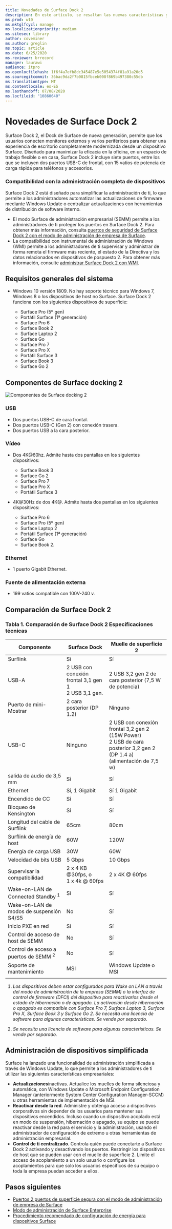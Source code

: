 ```yaml
---
title: Novedades de Surface Dock 2
description: En este artículo, se resaltan las nuevas características y funciones del Dock de Surface de próxima generación.
ms.prod: w10
ms.mktglfcycl: manage
ms.localizationpriority: medium
ms.sitesec: library
author: coveminer
ms.author: greglin
ms.topic: article
ms.date: 6/25/2020
ms.reviewer: brrecord
manager: laurawi
audience: itpro
ms.openlocfilehash: 1f6f4a7efb8dc345487e5e5054374f81a91a20d5
ms.sourcegitcommit: 36bac9da2f7b0815fbceb008f869b497380c55db
ms.translationtype: MT
ms.contentlocale: es-ES
ms.lasthandoff: 07/08/2020
ms.locfileid: "10860640"
---
```

# Novedades de Surface Dock 2

Surface Dock 2, el Dock de Surface de nueva generación, permite que los usuarios conecten monitores externos y varios periféricos para obtener una experiencia de escritorio completamente modernizada desde un dispositivo Surface. Diseñado para maximizar la eficacia en la oficina, en un espacio de trabajo flexible o en casa, Surface Dock 2 incluye siete puertos, entre los que se incluyen dos puertos USB-C de frontal, con 15 vatios de potencia de carga rápida para teléfonos y accesorios. 

### Compatibilidad con la administración completa de dispositivos

Surface Dock 2 está diseñado para simplificar la administración de ti, lo que permite a los administradores automatizar las actualizaciones de firmware mediante Windows Update o centralizar actualizaciones con herramientas de distribución de software interno.

- El modo Surface de administración empresarial (SEMM) permite a los administradores de ti proteger los puertos en Surface Dock 2. Para obtener más información, consulta [puertos de seguridad de Surface Dock 2 con el modo de administración de empresa de Surface](https://techcommunity.microsoft.com/t5/surface-it-pro-blog/secure-surface-dock-2-ports-with-surface-enterprise-management/ba-p/1418999).
-  La compatibilidad con instrumental de administración de Windows (WMI) permite a los administradores de ti supervisar y administrar de forma remota el firmware más reciente, el estado de la Directiva y los datos relacionados en dispositivos de pospuesto 2. Para obtener más información, consulte [administrar Surface Dock 2 con WMI](surface-dock2-wmi.md).

## Requisitos generales del sistema

- Windows 10 versión 1809. No hay soporte técnico para Windows 7, Windows 8 o los dispositivos de host no Surface. Surface Dock 2 funciona con los siguientes dispositivos de superficie:

  - Surface Pro (5º gen)
  - Portátil Surface (1ª generación)
  - Surface Pro 6
  - Surface Book 2
  - Surface Laptop 2
  - Surface Go
  - Surface Pro 7
  - Surface Pro X 
  - Portátil Surface 3
  - Surface Book 3
  - Surface Go 2

## Componentes de Surface docking 2

![Componentes de Surface docking 2](./images/surface-dock2.png)
 
### USB

- Dos puertos USB-C de cara frontal.
- Dos puertos USB-C (Gen 2) con conexión trasera.
- Dos puertos USB a la cara posterior. 

### Vídeo
    
- Dos 4K@60hz. Admite hasta dos pantallas en los siguientes dispositivos:

  - Surface Book 3
  - Surface Go 2
  - Surface Pro 7
  - Surface Pro X
  - Portátil Surface 3

- 4K@30Hz de dos 4K@. Admite hasta dos pantallas en los siguientes dispositivos:

  - Surface Pro 6
  - Surface Pro (5º gen)
  - Surface Laptop 2
  - Portátil Surface (1ª generación)
  - Surface Go
  - Surface Book 2.

### Ethernet

- 1 puerto Gigabit Ethernet. 

### Fuente de alimentación externa

- 199 vatios compatible con 100V-240 v.


## Comparación de Surface Dock 2 

### Tabla 1. Comparación de Surface Dock 2 Especificaciones técnicas

|Componente|Surface Dock|Muelle de superficie 2|
|---|---|---|
|Surflink|Sí|Sí|
|USB-A|2 USB con conexión frontal 3,1 gen 1<br>2 USB 3,1 gen.|2 USB 3,2 gen 2 de cara posterior (7,5 W de potencia)|
|Puerto de mini-Mostrar|2 cara posterior (DP 1.2)|Ninguno|
|USB-C|Ninguno|2 USB con conexión frontal 3,2 gen 2<br>(15W Power)<br>2 USB de cara posterior 3,2 gen 2 (DP 1.4 a)<br>(alimentación de 7,5 w)|
|salida de audio de 3,5 mm|Sí|Sí|
|Ethernet|Sí, 1 Gigabit|Sí 1 Gigabit|
|Encendido de CC|Sí|Sí|
|Bloqueo de Kensington|Sí|Sí|
|Longitud del cable de Surflink|65cm|80cm|
|Surflink de energía de host|60W|120W|
|Energía de carga USB|30W|60W|
|Velocidad de bits USB|5 Gbps|10 Gbps|
|Supervisar la compatibilidad|2 x 4 KB @30fps, o<br>1 x 4k @ 60fps|2 x 4K @ 60fps|
|Wake-on-LAN de Connected Standby <sup> 1</sup>|Sí|Sí|
|Wake-on-LAN de modos de suspensión S4/S5|No|Sí|
|Inicio PXE en red|Sí|Sí|
|Control de acceso de host de SEMM|No|Sí
|Control de acceso a puertos de SEMM <sup> 2</sup>|No|Sí|
|Soporte de mantenimiento|MSI|Windows Update o MSI|
||||

1. *Los dispositivos deben estar configurados para Wake on LAN a través del modo de administración de la empresa (SEMM) o la interfaz de control de firmware (DFCI) del dispositivo para reactivarlos desde el estado de hibernación o de apagado. La activación desde hibernación o apagado es compatible con Surface Pro 7, Surface Laptop 3, Surface Pro X, Surface Book 3 y Surface Go 2.  Se necesita una licencia de software para algunas características. Se vende por separado.*

2. *Se necesita una licencia de software para algunas características. Se vende por separado.*

## Administración de dispositivos simplificada

Surface ha lanzado una funcionalidad de administración simplificada a través de Windows Update, lo que permite a los administradores de ti utilizar las siguientes características empresariales:

- **Actualizaciones**inactivas. Actualice los muelles de forma silenciosa y automática, con Windows Update o Microsoft Endpoint Configuration Manager (anteriormente System Center Configuration Manager-SCCM) u otras herramientas de implementación de MSI. 
- **Reactivar desde la red**. Administre y obtenga acceso a dispositivos corporativos sin depender de los usuarios para mantener sus dispositivos encendidos. Incluso cuando un dispositivo acoplado está en modo de suspensión, hibernación o apagado, su equipo se puede reactivar desde la red para el servicio y la administración, usando el administrador de configuración de extremo u otras herramientas de administración empresarial.
- **Control de ti centralizado**. Controla quién puede conectarte a Surface Dock 2 activando y desactivando los puertos. Restringir los dispositivos de host que se pueden usar con el muelle de superficie 2. Limite el acceso de acoplamiento a un solo usuario o configure los acoplamientos para que solo los usuarios específicos de su equipo o toda la empresa puedan acceder a ellos.

## Pasos siguientes

- [Puertos 2 puertos de superficie segura con el modo de administración de empresa de Surface](https://techcommunity.microsoft.com/t5/surface-it-pro-blog/secure-surface-dock-2-ports-with-surface-enterprise-management/ba-p/1418999)
- [Modo de administración de Surface Enterprise](surface-enterprise-management-mode.md)
- [Procedimiento recomendado de configuración de energía para dispositivos Surface](maintain-optimal-power-settings-on-Surface-devices.md)
